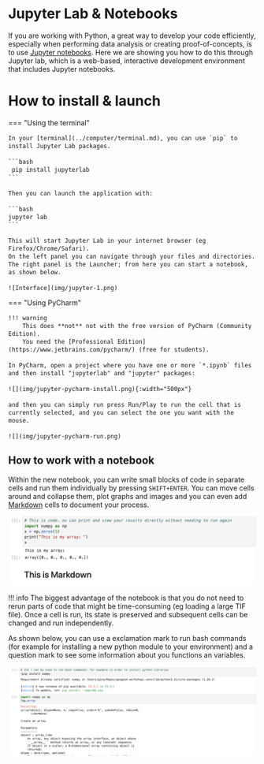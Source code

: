 
# Jupyter Lab & Notebooks

If you are working with Python, a great way to develop your code efficiently, especially when performing data analysis or creating proof-of-concepts, is to use [Jupyter notebooks](https://jupyter.org/). 
Here we are showing you how to do this through Jupyter lab, which is a web-based, interactive development environment that includes Jupyter notebooks. 



# How to install & launch

=== "Using the terminal"
    
    In your [terminal](../computer/terminal.md), you can use `pip` to install Jupyter Lab packages.

    ```bash
     pip install jupyterlab
    ```

    Then you can launch the application with:

    ```bash
    jupyter lab
    ```

    This will start Jupyter Lab in your internet browser (eg Firefox/Chrome/Safari). 
    On the left panel you can navigate through your files and directories. The right panel is the Launcher; from here you can start a notebook, as shown below. 

    ![Interface](img/jupyter-1.png)


=== "Using PyCharm"
    
    !!! warning 
        This does **not** not with the free version of PyCharm (Community Edition).
        You need the [Professional Edition](https://www.jetbrains.com/pycharm/) (free for students).

    In PyCharm, open a project where you have one or more `*.ipynb` files and then install "jupyterlab" and "jupyter" packages:

    ![](img/jupyter-pycharm-install.png){:width="500px"}

    and then you can simply run press Run/Play to run the cell that is currently selected, and you can select the one you want with the mouse.

    ![](img/jupyter-pycharm-run.png)    


## How to work with a notebook

Within the new notebook, you can write small blocks of code in separate cells and run them individually by pressing `SHIFT+ENTER`. You can move cells around and collapse them, plot graphs and images and you can even add [Markdown](../writing/markdown.md) cells to document your process. 

![Interface](img/jupyter-2.png)


!!! info 
    The biggest advantage of the notebook is that you do not need to rerun parts of code that might be time-consuming (eg loading a large TIF file). Once a cell is run, its state is preserved and subsequent cells can be changed and run independently. 

As shown below, you can use a exclamation mark to run bash commands (for example for installing a new python module to your environment) and a question mark to see some information about you functions an variables. 

![Tips](img/jupyter-3.png)
